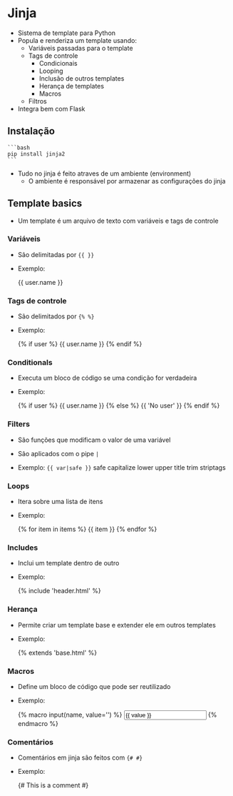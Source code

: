 # Jinja

- Sistema de template para Python
- Popula e renderiza um template usando:
  - Variáveis passadas para o template
  - Tags de controle
    - Condicionais
    - Looping
    - Inclusão de outros templates
    - Herança de templates
    - Macros
  - Filtros
- Integra bem com Flask

## Instalação

    ```bash
    pip install jinja2
    ```

- Tudo no jinja é feito atraves de um ambiente (environment)
  - O ambiente é responsável por armazenar as configurações do jinja

## Template basics

- Um template é um arquivo de texto com variáveis e tags de controle

### Variáveis

- São delimitadas por `{{ }}`
- Exemplo:

    {{ user.name }}

### Tags de controle

- São delimitados por `{% %}`
- Exemplo:

    {% if user %}
        {{ user.name }}
    {% endif %}

### Conditionals

- Executa um bloco de código se uma condição for verdadeira
- Exemplo:

    {% if user %}
        {{ user.name }}
    {% else %}
        {{ 'No user' }}
    {% endif %}

### Filters

- São funções que modificam o valor de uma variável
- São aplicados com o pipe `|`

- Exemplo: `{{ var|safe }}`
    safe
    capitalize
    lower
    upper
    title
    trim
    striptags

### Loops

- Itera sobre uma lista de itens
- Exemplo:

    {% for item in items %}
        {{ item }}
    {% endfor %}

### Includes

- Inclui um template dentro de outro
- Exemplo:

    {% include 'header.html' %}

### Herança

- Permite criar um template base e extender ele em outros templates
- Exemplo:

    {% extends 'base.html' %}

### Macros

- Define um bloco de código que pode ser reutilizado
- Exemplo:

    {% macro input(name, value='') %}
        <input type="text" name="{{ name }}" value="{{ value }}">
    {% endmacro %}

### Comentários

- Comentários em jinja são feitos com `{# #}`
- Exemplo:

    {# This is a comment #}